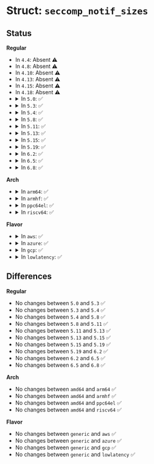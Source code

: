 # Struct: <code>seccomp_notif_sizes</code>

## Status
<b>Regular</b>
<ul>
<li>
In <code>4.4</code>: Absent ⚠️
</li>
<li>
In <code>4.8</code>: Absent ⚠️
</li>
<li>
In <code>4.10</code>: Absent ⚠️
</li>
<li>
In <code>4.13</code>: Absent ⚠️
</li>
<li>
In <code>4.15</code>: Absent ⚠️
</li>
<li>
In <code>4.18</code>: Absent ⚠️
</li>
<li>
<details>
<summary>In <code>5.0</code>: ✅</summary>

```c
struct seccomp_notif_sizes {
    __u16 seccomp_notif;
    __u16 seccomp_notif_resp;
    __u16 seccomp_data;
};
```
</details>
</li>
<li>
<details>
<summary>In <code>5.3</code>: ✅</summary>

```c
struct seccomp_notif_sizes {
    __u16 seccomp_notif;
    __u16 seccomp_notif_resp;
    __u16 seccomp_data;
};
```
</details>
</li>
<li>
<details>
<summary>In <code>5.4</code>: ✅</summary>

```c
struct seccomp_notif_sizes {
    __u16 seccomp_notif;
    __u16 seccomp_notif_resp;
    __u16 seccomp_data;
};
```
</details>
</li>
<li>
<details>
<summary>In <code>5.8</code>: ✅</summary>

```c
struct seccomp_notif_sizes {
    __u16 seccomp_notif;
    __u16 seccomp_notif_resp;
    __u16 seccomp_data;
};
```
</details>
</li>
<li>
<details>
<summary>In <code>5.11</code>: ✅</summary>

```c
struct seccomp_notif_sizes {
    __u16 seccomp_notif;
    __u16 seccomp_notif_resp;
    __u16 seccomp_data;
};
```
</details>
</li>
<li>
<details>
<summary>In <code>5.13</code>: ✅</summary>

```c
struct seccomp_notif_sizes {
    __u16 seccomp_notif;
    __u16 seccomp_notif_resp;
    __u16 seccomp_data;
};
```
</details>
</li>
<li>
<details>
<summary>In <code>5.15</code>: ✅</summary>

```c
struct seccomp_notif_sizes {
    __u16 seccomp_notif;
    __u16 seccomp_notif_resp;
    __u16 seccomp_data;
};
```
</details>
</li>
<li>
<details>
<summary>In <code>5.19</code>: ✅</summary>

```c
struct seccomp_notif_sizes {
    __u16 seccomp_notif;
    __u16 seccomp_notif_resp;
    __u16 seccomp_data;
};
```
</details>
</li>
<li>
<details>
<summary>In <code>6.2</code>: ✅</summary>

```c
struct seccomp_notif_sizes {
    __u16 seccomp_notif;
    __u16 seccomp_notif_resp;
    __u16 seccomp_data;
};
```
</details>
</li>
<li>
<details>
<summary>In <code>6.5</code>: ✅</summary>

```c
struct seccomp_notif_sizes {
    __u16 seccomp_notif;
    __u16 seccomp_notif_resp;
    __u16 seccomp_data;
};
```
</details>
</li>
<li>
<details>
<summary>In <code>6.8</code>: ✅</summary>

```c
struct seccomp_notif_sizes {
    __u16 seccomp_notif;
    __u16 seccomp_notif_resp;
    __u16 seccomp_data;
};
```
</details>
</li>
</ul>
<b>Arch</b>
<ul>
<li>
<details>
<summary>In <code>arm64</code>: ✅</summary>

```c
struct seccomp_notif_sizes {
    __u16 seccomp_notif;
    __u16 seccomp_notif_resp;
    __u16 seccomp_data;
};
```
</details>
</li>
<li>
<details>
<summary>In <code>armhf</code>: ✅</summary>

```c
struct seccomp_notif_sizes {
    __u16 seccomp_notif;
    __u16 seccomp_notif_resp;
    __u16 seccomp_data;
};
```
</details>
</li>
<li>
<details>
<summary>In <code>ppc64el</code>: ✅</summary>

```c
struct seccomp_notif_sizes {
    __u16 seccomp_notif;
    __u16 seccomp_notif_resp;
    __u16 seccomp_data;
};
```
</details>
</li>
<li>
<details>
<summary>In <code>riscv64</code>: ✅</summary>

```c
struct seccomp_notif_sizes {
    __u16 seccomp_notif;
    __u16 seccomp_notif_resp;
    __u16 seccomp_data;
};
```
</details>
</li>
</ul>
<b>Flavor</b>
<ul>
<li>
<details>
<summary>In <code>aws</code>: ✅</summary>

```c
struct seccomp_notif_sizes {
    __u16 seccomp_notif;
    __u16 seccomp_notif_resp;
    __u16 seccomp_data;
};
```
</details>
</li>
<li>
<details>
<summary>In <code>azure</code>: ✅</summary>

```c
struct seccomp_notif_sizes {
    __u16 seccomp_notif;
    __u16 seccomp_notif_resp;
    __u16 seccomp_data;
};
```
</details>
</li>
<li>
<details>
<summary>In <code>gcp</code>: ✅</summary>

```c
struct seccomp_notif_sizes {
    __u16 seccomp_notif;
    __u16 seccomp_notif_resp;
    __u16 seccomp_data;
};
```
</details>
</li>
<li>
<details>
<summary>In <code>lowlatency</code>: ✅</summary>

```c
struct seccomp_notif_sizes {
    __u16 seccomp_notif;
    __u16 seccomp_notif_resp;
    __u16 seccomp_data;
};
```
</details>
</li>
</ul>

## Differences
<b>Regular</b>
<ul>
<li>
No changes between <code>5.0</code> and <code>5.3</code> ✅
</li>
<li>
No changes between <code>5.3</code> and <code>5.4</code> ✅
</li>
<li>
No changes between <code>5.4</code> and <code>5.8</code> ✅
</li>
<li>
No changes between <code>5.8</code> and <code>5.11</code> ✅
</li>
<li>
No changes between <code>5.11</code> and <code>5.13</code> ✅
</li>
<li>
No changes between <code>5.13</code> and <code>5.15</code> ✅
</li>
<li>
No changes between <code>5.15</code> and <code>5.19</code> ✅
</li>
<li>
No changes between <code>5.19</code> and <code>6.2</code> ✅
</li>
<li>
No changes between <code>6.2</code> and <code>6.5</code> ✅
</li>
<li>
No changes between <code>6.5</code> and <code>6.8</code> ✅
</li>
</ul>
<b>Arch</b>
<ul>
<li>
No changes between <code>amd64</code> and <code>arm64</code> ✅
</li>
<li>
No changes between <code>amd64</code> and <code>armhf</code> ✅
</li>
<li>
No changes between <code>amd64</code> and <code>ppc64el</code> ✅
</li>
<li>
No changes between <code>amd64</code> and <code>riscv64</code> ✅
</li>
</ul>
<b>Flavor</b>
<ul>
<li>
No changes between <code>generic</code> and <code>aws</code> ✅
</li>
<li>
No changes between <code>generic</code> and <code>azure</code> ✅
</li>
<li>
No changes between <code>generic</code> and <code>gcp</code> ✅
</li>
<li>
No changes between <code>generic</code> and <code>lowlatency</code> ✅
</li>
</ul>
